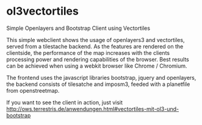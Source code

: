 # ol3vectortiles
Simple Openlayers and Bootstrap Client using Vectortiles

This simple webclient shows the usage of openlayers3 and vectortiles, served from a tilestache backend.
As the features are rendered on the clientside, the performance of the map increases with the clients processing power and rendering capabilities of the browser.
Best results can be achieved when using a webkit browser like Chrome / Chromium.

The frontend uses the javascript libraries bootstrap, jquery and openlayers, the backend consists of tilesatche and imposm3, feeded with a planetfile from openstreetmap.

If you want to see the client in action, just visit
http://ows.terrestris.de/anwendungen.html#vectortiles-mit-ol3-und-bootstrap

